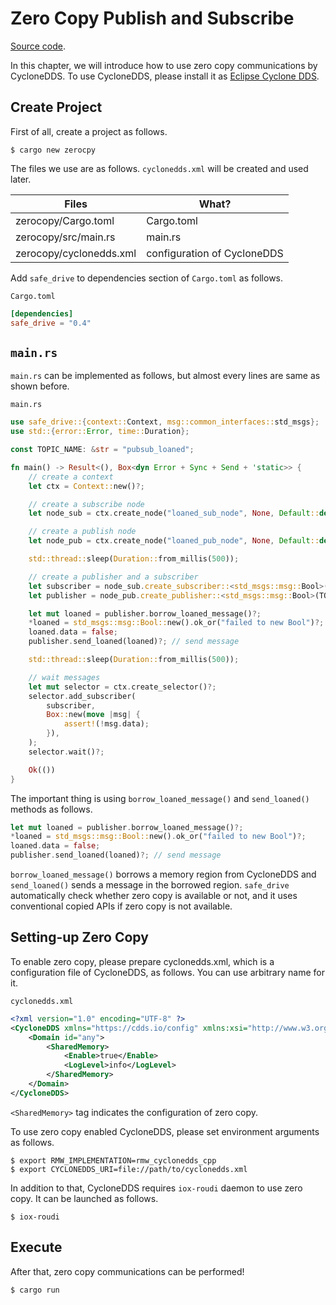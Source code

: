 # Zero Copy Publish and Subscribe

[Source code](https://github.com/tier4/safe_drive_tutorial/tree/main/zerocopy).

In this chapter, we will introduce how to use zero copy communications by CycloneDDS.
To use CycloneDDS, please install it as [Eclipse Cyclone DDS](http://docs.ros.org.ros.informatik.uni-freiburg.de/en/humble/Installation/DDS-Implementations/Working-with-Eclipse-CycloneDDS.html).

## Create Project

First of all, create a project as follows.

```
$ cargo new zerocpy
```

The files we use are as follows. `cyclonedds.xml` will be created and used later.

| Files                   | What?                       |
|-------------------------|-----------------------------|
| zerocopy/Cargo.toml     | Cargo.toml                  |
| zerocopy/src/main.rs    | main.rs                     |
| zerocopy/cyclonedds.xml | configuration of CycloneDDS |

Add `safe_drive` to dependencies section of `Cargo.toml` as follows.

`Cargo.toml`

```toml
[dependencies]
safe_drive = "0.4"
```

## `main.rs`

`main.rs` can be implemented as follows,
but almost every lines are same as shown before.

`main.rs`

```rust
use safe_drive::{context::Context, msg::common_interfaces::std_msgs};
use std::{error::Error, time::Duration};

const TOPIC_NAME: &str = "pubsub_loaned";

fn main() -> Result<(), Box<dyn Error + Sync + Send + 'static>> {
    // create a context
    let ctx = Context::new()?;

    // create a subscribe node
    let node_sub = ctx.create_node("loaned_sub_node", None, Default::default())?;

    // create a publish node
    let node_pub = ctx.create_node("loaned_pub_node", None, Default::default())?;

    std::thread::sleep(Duration::from_millis(500));

    // create a publisher and a subscriber
    let subscriber = node_sub.create_subscriber::<std_msgs::msg::Bool>(TOPIC_NAME, None)?;
    let publisher = node_pub.create_publisher::<std_msgs::msg::Bool>(TOPIC_NAME, None)?;

    let mut loaned = publisher.borrow_loaned_message()?;
    *loaned = std_msgs::msg::Bool::new().ok_or("failed to new Bool")?;
    loaned.data = false;
    publisher.send_loaned(loaned)?; // send message

    std::thread::sleep(Duration::from_millis(500));

    // wait messages
    let mut selector = ctx.create_selector()?;
    selector.add_subscriber(
        subscriber,
        Box::new(move |msg| {
            assert!(!msg.data);
        }),
    );
    selector.wait()?;

    Ok(())
}
```

The important thing is using `borrow_loaned_message()` and `send_loaned()` methods as follows.

```rust
let mut loaned = publisher.borrow_loaned_message()?;
*loaned = std_msgs::msg::Bool::new().ok_or("failed to new Bool")?;
loaned.data = false;
publisher.send_loaned(loaned)?; // send message
```

`borrow_loaned_message()` borrows a memory region from CycloneDDS and
`send_loaned()` sends a message in the borrowed region.
`safe_drive` automatically check whether zero copy is available or not,
and it uses conventional copied APIs if zero copy is not available.

## Setting-up Zero Copy

To enable zero copy, please prepare cyclonedds.xml, which is a configuration file of CycloneDDS, as follows.
You can use arbitrary name for it.

`cyclonedds.xml`

```xml
<?xml version="1.0" encoding="UTF-8" ?>
<CycloneDDS xmlns="https://cdds.io/config" xmlns:xsi="http://www.w3.org/2001/XMLSchema-instance" xsi:schemaLocation="https://cdds.io/config https://raw.githubusercontent.com/eclipse-cyclonedds/cyclonedds/iceoryx/etc/cyclonedds.xsd">
    <Domain id="any">
        <SharedMemory>
            <Enable>true</Enable>
            <LogLevel>info</LogLevel>
        </SharedMemory>
    </Domain>
</CycloneDDS>
```

`<SharedMemory>` tag indicates the configuration of zero copy.

To use zero copy enabled CycloneDDS, please set environment arguments as follows.

```text
$ export RMW_IMPLEMENTATION=rmw_cyclonedds_cpp
$ export CYCLONEDDS_URI=file://path/to/cyclonedds.xml
```

In addition to that, CycloneDDS requires `iox-roudi` daemon to use zero copy.
It can be launched as follows.

```text
$ iox-roudi
```

## Execute

After that, zero copy communications can be performed!

```text
$ cargo run
```
